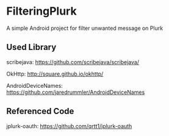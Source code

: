 # FilteringPlurk
A simple Android project for filter unwanted message on Plurk

## Used Library
scribejava: https://github.com/scribejava/scribejava/

OkHttp: http://square.github.io/okhttp/

AndroidDeviceNames: https://github.com/jaredrummler/AndroidDeviceNames

## Referenced Code
jplurk-oauth: https://github.com/qrtt1/jplurk-oauth
